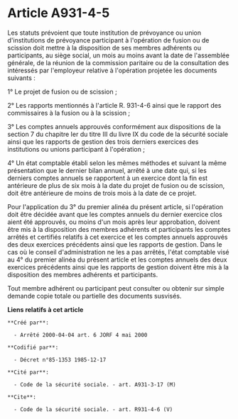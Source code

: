 # Article A931-4-5

Les statuts prévoient que toute institution de prévoyance ou union d'institutions de prévoyance participant à l'opération de
fusion ou de scission doit mettre à la disposition de ses membres adhérents ou participants, au siège social, un mois au
moins avant la date de l'assemblée générale, de la réunion de la commission paritaire ou de la consultation des intéressés
par l'employeur relative à l'opération projetée les documents suivants : 

1° Le projet de fusion ou de scission ; 

2° Les rapports mentionnés à l'article R. 931-4-6 ainsi que le rapport des commissaires à la fusion ou à la scission ; 

3° Les comptes annuels approuvés conformément aux dispositions de la section 7 du chapitre Ier du titre III du livre IX du
code de la sécurité sociale ainsi que les rapports de gestion des trois derniers exercices des institutions ou unions
participant à l'opération ; 

4° Un état comptable établi selon les mêmes méthodes et suivant la même présentation que le dernier bilan annuel, arrêté à
une date qui, si les derniers comptes annuels se rapportent à un exercice dont la fin est antérieure de plus de six mois à la
date du projet de fusion ou de scission, doit être antérieure de moins de trois mois à la date de ce projet. 

Pour l'application du 3° du premier alinéa du présent article, si l'opération doit être décidée avant que les comptes annuels
du dernier exercice clos aient été approuvés, ou moins d'un mois après leur approbation, doivent être mis à la disposition
des membres adhérents et participants les comptes arrêtés et certifiés relatifs à cet exercice et les comptes annuels
approuvés des deux exercices précédents ainsi que les rapports de gestion. Dans le cas où le conseil d'administration ne les
a pas arrêtés, l'état comptable visé au 4° du premier alinéa du présent article et les comptes annuels des deux exercices
précédents ainsi que les rapports de gestion doivent être mis à la disposition des membres adhérents et participants. 

Tout membre adhérent ou participant peut consulter ou obtenir sur simple demande copie totale ou partielle des documents
susvisés.

**Liens relatifs à cet article**

	**Créé par**:

	  - Arrêté 2000-04-04 art. 6 JORF 4 mai 2000

	**Codifié par**:

	  - Décret n°85-1353 1985-12-17

	**Cité par**:

	  - Code de la sécurité sociale. - art. A931-3-17 (M)

	**Cite**:

	  - Code de la sécurité sociale. - art. R931-4-6 (V)
